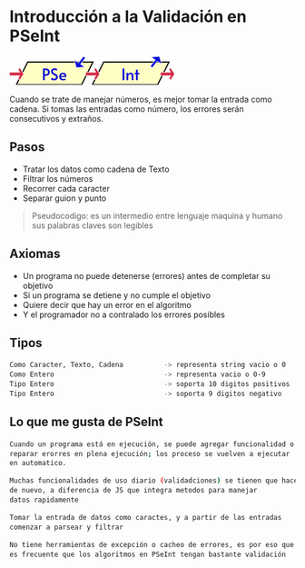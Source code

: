 # Introducción a la Validación en PSeInt

[![](https://raw.githubusercontent.com/ezio-dev-web/repo-fork-test/refs/heads/main/PSeInt.svg)](https://pseint.sourceforge.net/)

Cuando se trate de manejar números, es mejor tomar la entrada como cadena. Si tomas las entradas como número, los errores serán consecutivos y extraños.

## Pasos

- Tratar los datos como cadena de Texto
- Filtrar los números 
- Recorrer cada caracter
- Separar guion y punto


> Pseudocodigo: es un intermedio entre lenguaje maquina y humano
> sus palabras claves son legibles


## Axiomas
- Un programa no puede detenerse (errores) antes de completar su objetivo
- Si un programa se detiene y no cumple el objetivo
- Quiere decir que hay un error en el algoritmo
- Y el programador no a contralado los errores posibles

## Tipos

```sh
Como Caracter, Texto, Cadena          -> representa string vacio o 0
Como Entero                           -> representa vacio o 0-9
Tipo Entero                           -> soporta 10 digitos positivos
Tipo Entero                           -> soporta 9 digitos negativo
```


## Lo que me gusta de PSeInt

```sh
Cuando un programa está en ejecución, se puede agregar funcionalidad o 
reparar erorres en plena ejecución; los proceso se vuelven a ejecutar 
en automatico.
```

```sh
Muchas funcionalidades de uso diario (validadciones) se tienen que hacer 
de nuevo, a diferencia de JS que integra metodos para manejar 
datos rapidamente
```

```sh
Tomar la entrada de datos como caractes, y a partir de las entradas 
comenzar a parsear y filtrar
```
```sh
No tiene herramientas de excepción o cacheo de errores, es por eso que 
es frecuente que los algoritmos en PSeInt tengan bastante validación 
```
